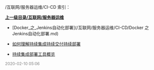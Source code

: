 /互联网/服务器运维/CI-CD 索引：


**[上一级目录/互联网/服务器运维](/互联网/服务器运维/index.md)**

- [Docker_之_Jenkins自动化部署](/互联网/服务器运维/CI-CD/Docker 之 Jenkins自动化部署.md)

- [如何理解持续集成持续交付持续部署](/互联网/服务器运维/CI-CD/如何理解持续集成持续交付持续部署.md)

- [持续集成部署工具概览](/互联网/服务器运维/CI-CD/持续集成部署工具概览.md)


<font size=2 color='grey'> 2020-02-10 05:06 </font>